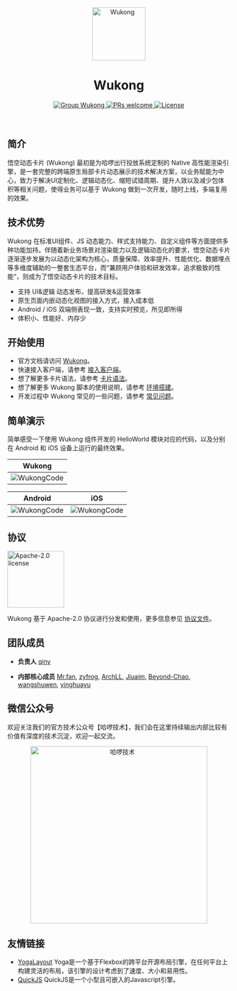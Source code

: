 <div align="center">
 <a href="https://hellobike.yuque.com/vpf6e4/kux8no/mput57lpnzvhnh7k?singleDoc#《悟空动态化卡片》">
    <img alt="Wukong" src="imgs/logo.svg" width="120" />
 </a>
</div>

<div>
    <h1 align="center">Wukong</h1>
</div>

<div align="center">
  <a href="https://hellobike.yuque.com/vpf6e4/kux8no/mput57lpnzvhnh7k?singleDoc#《悟空动态化卡片》">
    <img src="https://img.shields.io/badge/group-Wukong-brightgreen" alt="Group Wukong">
  </a>
  <a href="https://github.com/hellof2e/Wukong/pulls">
    <img src="https://img.shields.io/badge/PRs-welcome-blue" alt="PRs welcome">
  </a>
  <a href="LICENSE">
    <img src="https://img.shields.io/badge/license-Apache%202-orange" alt="License">
  </a>
</div>

<br/>
<br/>

## 简介
悟空动态卡片 (Wukong) 最初是为哈啰出行投放系统定制的 Native 高性能渲染引擎，是一套完整的跨端原生局部卡片动态展示的技术解决方案，以业务赋能为中心，致力于解决UI定制化、逻辑动态化、缩短试错周期、提升人效以及减少包体积等相关问题，使得业务可以基于 Wukong 做到一次开发，随时上线，多端复用的效果。

## 技术优势
Wukong 在标准UI组件、JS 动态能力、样式支持能力、自定义组件等方面提供多种功能加持。伴随着新业务场景对渲染能力以及逻辑动态化的要求，悟空动态卡片逐渐逐步发展为以动态化架构为核心，质量保障、效率提升、性能优化、数据埋点等多维度辅助的一整套生态平台，而“兼顾用户体验和研发效率，追求极致的性能”，则成为了悟空动态卡片的技术目标。

- 支持 UI&逻辑 动态发布，提高研发&运营效率
- 原生页面内嵌动态化视图的接入方式，接入成本低
- Android / iOS 双端侧表现一致，支持实时预览，所见即所得
- 体积小、性能好、内存少

## 开始使用
- 官方文档请访问 [Wukong](https://hellobike.yuque.com/vpf6e4/kux8no/mput57lpnzvhnh7k?singleDoc#《悟空动态化卡片》)。
- 快速接入客户端，请参考 [接入客户端](https://hellobike.yuque.com/vpf6e4/kux8no/inx6k0ebz3g61wco?singleDoc#《接入客户端》)。
- 想了解更多卡片语法，请参考 [卡片语法](https://hellobike.yuque.com/vpf6e4/kux8no/cfmgowg3cplodp0r?singleDoc#《卡片语法》)。
- 想了解更多 Wukong 脚本的使用说明，请参考 [环境搭建](https://hellobike.yuque.com/vpf6e4/kux8no/ttxok7caqgdcvl8w?singleDoc#《环境搭建》)。
- 开发过程中 Wukong 常见的一些问题，请参考 [常见问题](https://hellobike.yuque.com/vpf6e4/kux8no/ufttoiycqv66hlnm?singleDoc#《常见问题》)。

## 简单演示
简单感受一下使用 Wukong 组件开发的 HelloWorld 模块对应的代码，以及分别在 Android 和 iOS 设备上运行的最终效果。

| Wukong                              |
|-------------------------------------|
| ![WukongCode](imgs/screenshots.gif) |


| Android                                    | iOS                                    |
|--------------------------------------------|----------------------------------------|
| ![WukongCode](imgs/Screenshot_Android.png) | ![WukongCode](imgs/Screenshot_iOS.png) |


## 协议
<img alt="Apache-2.0 license" src="https://www.apache.org/img/ASF20thAnniversary.jpg" width="128">

Wukong 基于 Apache-2.0 协议进行分发和使用，更多信息参见 [协议文件](LICENSE)。

## 团队成员
- **负责人**
[qiny](https://github.com/qiny)

- **内部核心成员**
[Mr.fan](https://github.com/guitar123), 
[zyfrog](https://github.com/zyfrog), 
[ArchLL](https://github.com/ArchLL),
[Jiuaim](https://github.com/Jiuaim), 
[Beyond-Chao](https://github.com/Beyond-Chao), 
[wangshuwen](https://github.com/wangshuwen1107), 
[yinghuayu](https://github.com/yinghuayu2377)


## 微信公众号
欢迎关注我们的官方技术公众号【哈啰技术】，我们会在这里持续输出内部比较有价值有深度的技术沉淀，欢迎一起交流。
<div align="center" style="height: 400px">
 <img alt="哈啰技术" src="imgs/code.jpeg" height = "400" />
</div>

## 友情链接
- [YogaLayout](https://yogalayout.com/) Yoga是一个基于Flexbox的跨平台开源布局引擎，在任何平台上构建灵活的布局，该引擎的设计考虑到了速度、大小和易用性。
- [QuickJS](https://bellard.org/quickjs/) QuickJS是一个小型且可嵌入的Javascript引擎。

